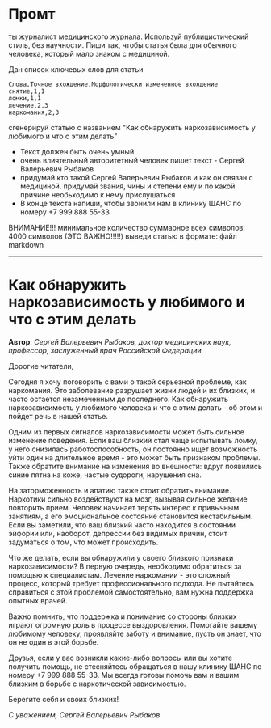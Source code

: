 # Промт

ты журналист медицинского журнала. Используй публицистический стиль, без научности. Пиши так, чтобы статья была для обычного человека, который мало знаком с медициной.

Дан список ключевых слов для статьи
```
Слова,Точное вхождение,Морфологически измененное вхождение
снятие,1,1 	
ломки,1,1 	
лечение,2,3 	
наркомания,2,3
```

сгенерируй статью с названием "Как обнаружить наркозависимость у любимого и что с этим делать"
- Текст должен быть очень умный
- очень влиятельный авторитетный человек пишет текст - Сергей Валерьевич Рыбаков
- придумай кто такой Сергей Валерьевич Рыбаков и как он связан с медициной. придумай звания, чины и степени ему и по какой причине необьходимо к нему прислушаться
- В конце текста напиши, чтобы звонили нам в клинику ШАНС по номеру +7 999 888 55-33

ВНИМАНИЕ!!! минимальное количество суммарное всех символов: 4000 символов (ЭТО ВАЖНО!!!!!)
выведи статью в формате: файл markdown

----


# Как обнаружить наркозависимость у любимого и что с этим делать

**Автор**: *Сергей Валерьевич Рыбаков, доктор медицинских наук, профессор, заслуженный врач Российской Федерации.*

Дорогие читатели,

Сегодня я хочу поговорить с вами о такой серьезной проблеме, как наркомания. Это заболевание разрушает жизни людей и их близких, и часто остается незамеченным до последнего. Как обнаружить наркозависимость у любимого человека и что с этим делать - об этом и пойдет речь в нашей статье.

Одним из первых сигналов наркозависимости может быть сильное изменение поведения. Если ваш близкий стал чаще испытывать ломку, у него снизилась работоспособность, он постоянно ищет возможность уйти один на длительное время - это может быть признаком проблемы. Также обратите внимание на изменения во внешности: вдруг появились синие пятна на коже, частые судороги, нарушения сна.

На заторможенность и апатию также стоит обратить внимание. Наркотики сильно воздействуют на мозг, вызывая сильное желание повторить прием. Человек начинает терять интерес к привычным занятиям, а его эмоциональное состояние становится нестабильным. Если вы заметили, что ваш близкий часто находится в состоянии эйфории или, наоборот, депрессии без видимых причин, стоит задуматься о том, что может происходить.

Что же делать, если вы обнаружили у своего близкого признаки наркозависимости? В первую очередь, необходимо обратиться за помощью к специалистам. Лечение наркомании - это сложный процесс, который требует профессионального подхода. Не пытайтесь справиться с этой проблемой самостоятельно, вам нужна поддержка опытных врачей.

Важно помнить, что поддержка и понимание со стороны близких играют огромную роль в процессе выздоровления. Помогайте вашему любимому человеку, проявляйте заботу и внимание, пусть он знает, что он не один в этой борьбе.

Друзья, если у вас возникли какие-либо вопросы или вы хотите получить помощь, не стесняйтесь обращаться в нашу клинику ШАНС по номеру +7 999 888 55-33. Мы всегда готовы помочь вам и вашим близким в борьбе с наркотической зависимостью.

Берегите себя и своих близких!

*С уважением, Сергей Валерьевич Рыбаков*
